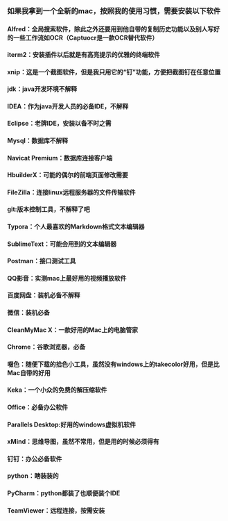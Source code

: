 ### 如果我拿到一个全新的mac，按照我的使用习惯，需要安装以下软件
#### Alfred：全局搜索软件，除此之外还要用到他自带的复制历史功能以及别人写好的一些工作流如OCR（Captuocr是一款OCR替代软件）
#### iterm2：安装插件以后就是有高亮提示的优雅的终端软件
#### xnip：这是一个截图软件，但是我只用它的“钉”功能，方便把截图钉在任意位置
#### jdk：java开发环境不解释
#### IDEA：作为java开发人员的必备IDE，不解释
#### Eclipse：老牌IDE，安装以备不时之需
#### Mysql：数据库不解释
#### Navicat Premium：数据库连接客户端
#### HbuilderX：可能的偶尔的前端页面修改需要
#### FileZilla：连接linux远程服务器的文件传输软件
#### git:版本控制工具，不解释了吧
#### Typora：个人最喜欢的Markdown格式文本编辑器
#### SublimeText：可能会用到的文本编辑器
#### Postman：接口测试工具
#### QQ影音：实测mac上最好用的视频播放软件
#### 百度网盘：装机必备不解释
#### 微信：装机必备
#### CleanMyMac X：一款好用的Mac上的电脑管家
#### Chrome：谷歌浏览器，必备
#### 啜色：随便下载的拾色小工具，虽然没有windows上的takecolor好用，但是比Mac自带的好用
#### Keka：一个小众的免费的解压缩软件
#### Office：必备办公软件
#### Parallels Desktop:好用的windows虚拟机软件
#### xMind：思维导图，虽然不常用，但是用的时候必须得有
#### 钉钉：办公必备软件
#### python：瞎装装的
#### PyCharm：python都装了也顺便装个IDE
#### TeamViewer：远程连接，按需安装

